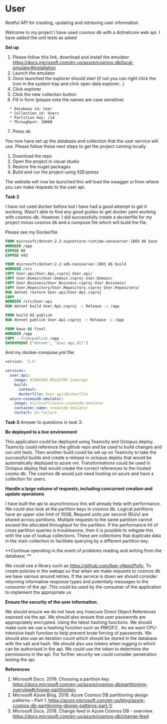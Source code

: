 # User
Restful API for creating, updating and retrieving user information. 

Welcome to my project I have used cosmos db with a dotnetcore web api.
I have added the unit tests as asked

**Set up**

1. Please follow this link, download and install the emulator
https://docs.microsoft.com/en-us/azure/cosmos-db/local-emulator#installation
2. Launch the emulator
3. Once launched the explorer should start (if not you can right click the icon in the system tray and click open data explorer...)
4. Click explorer
5. Click the new collection button
6. Fill in form (please note the names are case sensitive)
```
  * Database id: User
  * Collection id: Users
  * Partition key: /id
  * Throughput: 10000
```
7. Press ok

You now have set up the database and collection that the user service will use.
Please follow these next steps to get the project running locally

1. Download the repo
2. Open the project in visual studio
3. Restore the nuget packages
4. Build and run the project using IISExpress

The website will now be launched this will load the swagger ui from where you can make requests to the user api.

**Task 2**

I have not used docker before but I have had a good attempt to get it working.
Wasn’t able to find any good guides to get docker yaml working with cosmos-db.
However, I did successfully create a dockerfile for my project minus cosmos db and a compose file which will build the file.

Please see my Dockerfile
``` dockerfile
FROM microsoft/dotnet:2.2-aspnetcore-runtime-nanoserver-1803 AS base
WORKDIR /app
EXPOSE 80
EXPOSE 443

FROM microsoft/dotnet:2.2-sdk-nanoserver-1803 AS build
WORKDIR /src
COPY User.api/User.Api.csproj User.api/
COPY User.Domain/User.Domain.csproj User.Domain/
COPY User.Business/User.Business.csproj User.Business/
COPY User.Repository/User.Repository.csproj User.Repository/
RUN dotnet restore User.api/User.Api.csproj
COPY . .
WORKDIR /src/User.api
RUN dotnet build User.Api.csproj -c Release -o /app

FROM build AS publish
RUN dotnet publish User.Api.csproj -c Release -o /app

FROM base AS final
WORKDIR /app
COPY --from=publish /app .
ENTRYPOINT ["dotnet", "User.Api.dll"]
```
And my docker-compose.yml file:
``` yml
version: '3.4'

services:
  user.api:
    image: ${DOCKER_REGISTRY-}userapi
    build:
      context: .
      dockerfile: User.api\Dockerfile
  azure-cosmosdb-emulator:
    image: microsoft/azure-cosmosdb-emulator
    container_name: cosmosdb-emulator
    restart: on-failure    
```

**Task 3**
Answer to questions in task 3:

**Be deployed to a live environment**

This application could be deployed using Teamcity and Octopus deploy.
Teamcity could reference the github repo and be used to build changes and run unit tests.
Then another build could be set up on Teamcity to take the successful builds and create a release in octopus deploy that would be automatically deployed to azure vm.
Transformations could be used in Octopus deploy that would create the correct references to the hosted cosmo db.
The cosmos db would just need hosting on azure and have a collection for users.﻿

**Handle a large volume of requests, including concurrent creation and update operations**

I have built the api to asynchronous this will already help with performance. We could also look at the partition keys in cosmos db. Logical partitions have an upper size limit of 10GB, Request units per second (RU/s) are shared across partitions. Multiple requests to the same partition cannot exceed the allocated throughput for the partition.
If the performance hit of cross partition queries is troublesome, then it is possible to mitigate this with the use of lookup collections. These are collections that duplicate data in the main collection to facilitate querying by a different partition key.

**Continue operating in the event of problems reading and writing from the database; **

We could use a library such as https://github.com/App-vNext/Polly 
To create policies in the webapi so that when we make requests to cosmos db we have various around retries. If the service is down we should consider returning informative response types and potentially messages to the consumer of the api .This could be used by the consumer of the application to implement the appropriate ux.

**Ensure the security of the user information.**

We should ensure we do not have any Insecure Direct Object References exposed via the api. We should also ensure that user passwords are appropriately encrypted. Using the latest hashing functions. We should make sure we use a hashing function such as PBKDF2 . As we want CPU-intensive hash function to help prevent brute forcing of passwords. We should also use an iteration count which should be stored in the database with the salt and hash. We should also use tokens when logging in which can be authorised in the api. We could use the token to determine the permissions in the api. For further security we could consider penetration testing the api.

**References**

1. Microsoft Docs. 2019. Choosing a partition key. https://docs.microsoft.com/en-us/azure/cosmos-db/partitioning-overview#choose-partitionkey 
2. Microsoft Azure Blog. 2018. Azure Cosmos DB partitioning design patterns – Part 1. https://azure.microsoft.com/en-us/blog/azure-cosmos-db-partitioning-design-patterns-part-1/ 
3. Microsoft Docs. 2018. Change feed in Azure Cosmos DB - overview. https://docs.microsoft.com/en-us/azure/cosmos-db/change-feed
